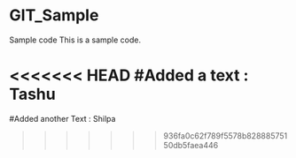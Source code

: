 # GIT_Sample
Sample code
This is a sample code.

<<<<<<< HEAD
#Added a text : Tashu
=======
#Added another Text : Shilpa
>>>>>>> 936fa0c62f789f5578b82888575150db5faea446
